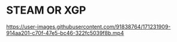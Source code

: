 # STEAM OR XGP

https://user-images.githubusercontent.com/91838764/171231909-914aa201-c70f-47e5-bc46-322fc5039f8b.mp4

